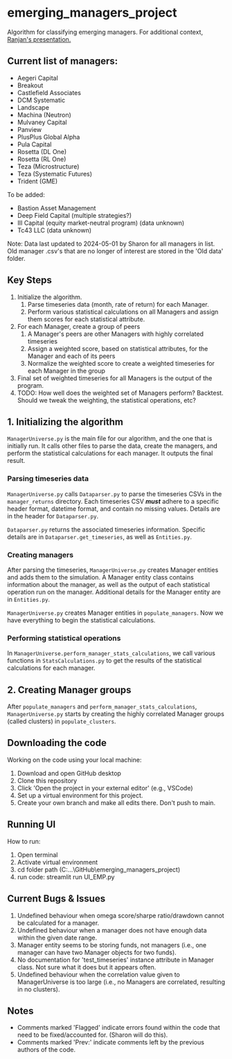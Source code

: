 # emerging_managers_project

Algorithm for classifying emerging managers. For additional context, [Ranjan's presentation.](https://drive.google.com/file/d/1wgCMWrMdHSyIR8qijBLeFdekC_snpbPq/view?usp=sharing)

## Current list of managers:
- Aegeri Capital
- Breakout
- Castlefield Associates
- DCM Systematic
- Landscape
- Machina (Neutron)
- Mulvaney Capital 
- Panview
- PlusPlus Global Alpha
- Pula Capital
- Rosetta (DL One)
- Rosetta (RL One)
- Teza (Microstructure)
- Teza (Systematic Futures)
- Trident (GME)

To be added:
- Bastion Asset Management 
- Deep Field Capital (multiple strategies?)
- III Capital (equity market-neutral program) (data unknown)
- Tc43 LLC (data unknown)

Note: Data last updated to 2024-05-01 by Sharon for all managers in list. Old manager .csv's that are no longer of interest are stored in the 'Old data' folder.

## Key Steps
1. Initialize the algorithm.
    1. Parse timeseries data (month, rate of return) for each Manager.
    2. Perform various statistical calculations on all Managers and assign them scores for each statistical attribute.
2. For each Manager, create a group of peers
    1. A Manager's peers are other Managers with highly correlated timeseries
    2. Assign a weighted score, based on statistical attributes, for the Manager and each of its peers
    3. Normalize the weighted score to create a weighted timeseries for each Manager in the group
3. Final set of weighted timeseries for all Managers is the output of the program.
4. TODO: How well does the weighted set of Managers perform? Backtest. Should we tweak the weighting, the statistical operations, etc? 

## 1. Initializing the algorithm
`ManagerUniverse.py` is the main file for our algorithm, and the one that is initially run. It calls other files to parse the data, create the managers, and perform the statistical calculations for each manager. It outputs the final result.

### Parsing timeseries data
`ManagerUniverse.py` calls `Dataparser.py` to parse the timeseries CSVs in the `manager_returns` directory. Each timeseries CSV **_must_** adhere to a specific header format, datetime format, and contain no missing values. Details are in the header for `Dataparser.py`.

`Dataparser.py` returns the associated timeseries information. Specific details are in `Dataparser.get_timeseries`, as well as `Entities.py`.

### Creating managers
After parsing the timeseries, `ManagerUniverse.py` creates Manager entities and adds them to the simulation. A Manager entity class contains information about the manager, as well as the output of each statistical operation run on the manager. Additional details for the Manager entity are in `Entities.py`. 

`ManagerUniverse.py` creates Manager entities in `populate_managers`. Now we have everything to begin the statistical calculations.

### Performing statistical operations
In `ManagerUniverse.perform_manager_stats_calculations`, we call various functions in `StatsCalculations.py` to get the results of the statistical calculations for each manager. 

## 2. Creating Manager groups
After `populate_managers` and `perform_manager_stats_calculations`, `ManagerUniverse.py` starts by creating the highly correlated Manager groups (called clusters) in `populate_clusters`.

## Downloading the code
Working on the code using your local machine:
1. Download and open GitHub desktop 
2. Clone this repository 
3. Click 'Open the project in your external editor' (e.g., VSCode)
4. Set up a virtual environment for this project. 
5. Create your own branch and make all edits there. Don't push to main.

## Running UI
How to run:
1. Open terminal
2. Activate virtual environment
3. cd folder path (C:...\GitHub\emerging_managers_project)
4. run code: streamlit run UI_EMP.py

## Current Bugs & Issues
1. Undefined behaviour when omega score/sharpe ratio/drawdown cannot be calculated for a manager.
2. Undefined behaviour when a manager does not have enough data within the given date range.
3. Manager entity seems to be storing funds, not managers (i.e., one manager can have two Manager objects for two funds).
4. No documentation for 'test_timeseries' instance attribute in Manager class. Not sure what it does but it appears often.
5. Undefined behaviour when the correlation value given to ManagerUniverse is too large (i.e., no Managers are correlated, resulting in no clusters).

## Notes
- Comments marked 'Flagged' indicate errors found within the code that need to be fixed/accounted for. (Sharon will do this).
- Comments marked 'Prev:' indicate comments left by the previous authors of the code.
